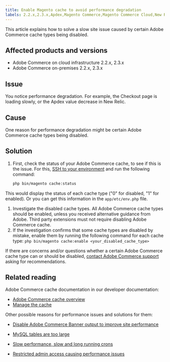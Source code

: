 ```yaml
---
title: Enable Magento cache to avoid performance degradation
labels: 2.2.x,2.3.x,Apdex,Magento Commerce,Magento Commerce Cloud,New Relic,cache,how to,slow performance,troubleshooting,Adobe Commerce,cloud infrastructure,on-premises
---
```


This article explains how to solve a slow site issue caused by certain Adobe Commerce cache types being disabled.

## Affected products and versions

* Adobe Commerce on cloud infrastructure 2.2.x, 2.3.x
* Adobe Commerce on-premises 2.2.x, 2.3.x

## Issue

You notice performance degradation. For example, the Checkout page is loading slowly, or the Apdex value decrease in New Relic.

## Cause

One reason for performance degradation might be certain Adobe Commerce cache types being disabled.

## Solution

1. First, check the status of your Adobe Commerce cache, to see if this is the issue. For this, [SSH to your environment](https://devdocs.magento.com/cloud/env/environments-ssh.html#ssh) and run the following command:
    ```bash
    php bin/magento cache:status
    ```
This would display the status of each cache type ("0" for disabled, "1" for enabled). Or you can get this information in the `app/etc/env.php` file.
1. Investigate the disabled cache types. All Adobe Commerce cache types should be enabled, unless you received alternative guidance from Adobe. Third party extensions must not require disabling Adobe Commerce cache.
1. If the investigation confirms that some cache types are disabled by mistake, enable them by running the following command for each cache type: `php bin/magento cache:enable <your_disabled_cache_type>`

If there are concerns and/or questions whether a certain Adobe Commerce cache type can or should be disabled, [contact Adobe Commerce support](https://support.magento.com/hc/en-us/articles/360019088251-Submit-a-support-ticket) asking for recommendations.

## Related reading

Adobe Commerce cache documentation in our developer documentation:

* [Adobe Commerce cache overview](https://devdocs.magento.com/guides/v2.3/frontend-dev-guide/cache_for_frontdevs.html)     
* [Manage the cache](https://devdocs.magento.com/guides/v2.3/config-guide/cli/config-cli-subcommands-cache.html)     

Other possible reasons for performance issues and solutions for them:

<ul><li>
<p title="Disable Adobe Commerce Banner output to improve site performance    "><a href="https://support.magento.com/hc/en-us/articles/360035285852">Disable Adobe Commerce Banner output to improve site performance</a></p>
</li><li>
<p title="MySQL tables are too large"><a href="https://support.magento.com/hc/en-us/articles/360038862691">MySQL tables are too large</a></p>
</li><li>
<p title="Slow performance, slow and long running crons"><a href="https://support.magento.com/hc/en-us/articles/360034631192">Slow performance, slow and long running crons</a></p>
</li><li>
<p title="Restricted admin access causing performance issues"><a href="https://support.magento.com/hc/en-us/articles/360036323211">Restricted admin access causing performance issues</a></p>
</li></ul>
